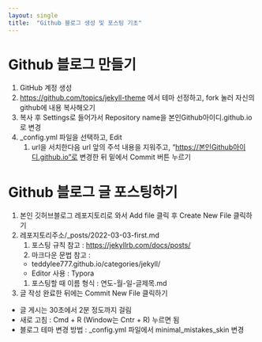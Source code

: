 ```yaml
---
layout: single
title:  "Github 블로그 생성 및 포스팅 기초"
---
```


# Github 블로그 만들기
1. GitHub 계정 생성
2. https://github.com/topics/jekyll-theme 에서 테마 선정하고, fork 눌러 자신의 github에 내용 복사해오기
3. 복사 후 Settings로 들어가서 Repository name을 본인Github아이디.github.io로 변경
4. _config.yml 파일을 선택하고, Edit
    1. url을 서치한다음 url 앞의 주석 내용을 지워주고, “https://본인Github아이디.github.io”로 변경한 뒤 밑에서 Commit 버튼 누르기

# Github 블로그 글 포스팅하기
1. 본인 깃허브블로그 레포지토리로 와서 Add file 클릭 후 Create New File 클릭하기
2. 레포지토리주소/_posts/2022-03-03-first.md
    1. 포스팅 규칙 참고 : https://jekyllrb.com/docs/posts/
    2. 마크다운 문법 참고 :
    *  teddylee777.github.io/categories/jekyll/
    * Editor 사용 : Typora
    1. 포스팅할 때 이름 형식 : 연도-월-일-글제목.md
3. 글 작성 완료한 뒤에는 Commit New File 클릭하기
- 글 게시는 30초에서 2분 정도까지 걸림
- 새로 고침 : Cmd + R (Window는 Cntr + R) 누르면 됨
- 블로그 테마 변경 방법 : _config.yml 파일에서 minimal_mistakes_skin 변경
